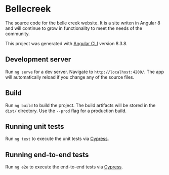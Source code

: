 # Bellecreek

The source code for the belle creek website. It is a site writen in Angular 8 and will continue to grow in functionality to meet the needs of the community.

This project was generated with [Angular CLI](https://github.com/angular/angular-cli) version 8.3.8.

## Development server

Run `ng serve` for a dev server. Navigate to `http://localhost:4200/`. The app will automatically reload if you change any of the source files.

## Build

Run `ng build` to build the project. The build artifacts will be stored in the `dist/` directory. Use the `--prod` flag for a production build.

## Running unit tests

Run `ng test` to execute the unit tests via [Cypress](https://www.cypress.io/).

## Running end-to-end tests

Run `ng e2e` to execute the end-to-end tests via [Cypress](https://www.cypress.io/).
